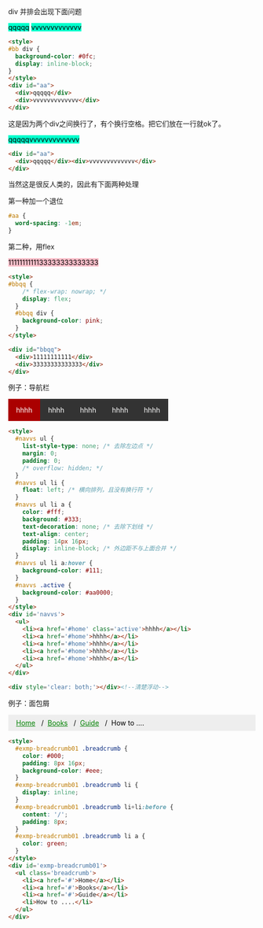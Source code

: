 div 并排会出现下面问题

<style>
#aa div {
  background-color: #0fc;
  display: inline-block;
  color: black;
}
</style>
<div id="aa">
  <div>qqqqq</div>
  <div>vvvvvvvvvvvvv</div>
</div>

```html
<style>
#bb div {
  background-color: #0fc;
  display: inline-block;
}
</style>
<div id="aa">
  <div>qqqqq</div>
  <div>vvvvvvvvvvvvv</div>
</div>
```

这是因为两个div之间换行了，有个换行空格。把它们放在一行就ok了。

<style>
#bb div {
  background-color: #0fc;
  display: inline-block;
  color: black;
}
</style>
<div id="aa">
  <div>qqqqq</div><div>vvvvvvvvvvvvv</div>
</div>

```html
<div id="aa">
  <div>qqqqq</div><div>vvvvvvvvvvvvv</div>
</div>
```

当然这是很反人类的，因此有下面两种处理

第一种加一个退位

```css
#aa {
  word-spacing: -1em;
} 
```

第二种，用flex

<style>
#bbqq {
  /* flex-wrap: nowrap; */
  display: inline-flex;
  /* display: flex; */
}
#bbqq div {
  color: black;
  background-color: pink;
}
</style>

<div id="bbqq">
  <div>11111111111</div>
  <div>33333333333333</div>
</div>

```html
<style>
#bbqq {
    /* flex-wrap: nowrap; */
    display: flex;
  }
  #bbqq div {
    background-color: pink;
  }
</style>

<div id="bbqq">
  <div>11111111111</div>
  <div>33333333333333</div>
</div>
```

例子：导航栏

<style>

  #navvs ul {
    list-style-type: none; /* 去除左边点 */
    margin: 0;
    padding: 0;
    /* overflow: hidden; */
  }
  #navvs ul li {
    float: left; /* 横向排列，且没有换行符 */
  }
  #navvs ul li a {
    color: #fff;
    background: #333;
    text-decoration: none; /* 去除下划线 */
    text-align: center;
    padding: 14px 16px;
    display: inline-block; /* 外边距不与上面合并 */
  }
  #navvs ul li a:hover {
    background-color: #111;
  }
  #navvs .active {
    background-color: #aa0000;
  }
</style>
<div id='navvs'>
  <ul>
    <li><a href='#home' class='active'>hhhh</a></li>
    <li><a href='#home'>hhhh</a></li>
    <li><a href='#home'>hhhh</a></li>
    <li><a href='#home'>hhhh</a></li>
    <li><a href='#home'>hhhh</a></li>
  </ul>
</div>

<div style='clear: both;'></div><!--清楚浮动-->

```html
<style>
  #navvs ul {
    list-style-type: none; /* 去除左边点 */
    margin: 0;
    padding: 0;
    /* overflow: hidden; */
  }
  #navvs ul li {
    float: left; /* 横向排列，且没有换行符 */
  }
  #navvs ul li a {
    color: #fff;
    background: #333;
    text-decoration: none; /* 去除下划线 */
    text-align: center;
    padding: 14px 16px;
    display: inline-block; /* 外边距不与上面合并 */
  }
  #navvs ul li a:hover {
    background-color: #111;
  }
  #navvs .active {
    background-color: #aa0000;
  }
</style>
<div id='navvs'>
  <ul>
    <li><a href='#home' class='active'>hhhh</a></li>
    <li><a href='#home'>hhhh</a></li>
    <li><a href='#home'>hhhh</a></li>
    <li><a href='#home'>hhhh</a></li>
    <li><a href='#home'>hhhh</a></li>
  </ul>
</div>

<div style='clear: both;'></div><!--清楚浮动-->
```


例子：面包屑

<style>
  #exmp-breadcrumb01 .breadcrumb {
    color: #000;
    padding: 8px 16px;
    background-color: #eee;
  }
  #exmp-breadcrumb01 .breadcrumb li {
    display: inline;
  }
  #exmp-breadcrumb01 .breadcrumb li+li:before {
    content: '/';
    padding: 8px;
  }
  #exmp-breadcrumb01 .breadcrumb li a {
    color: green;
  }
</style>
<div id='exmp-breadcrumb01'> 
  <ul class='breadcrumb'>
    <li><a href='#'>Home</a></li>
    <li><a href='#'>Books</a></li>
    <li><a href='#'>Guide</a></li>
    <li>How to ....</li>
  </ul>
</div>

```html
<style>
  #exmp-breadcrumb01 .breadcrumb {
    color: #000;
    padding: 8px 16px;
    background-color: #eee;
  }
  #exmp-breadcrumb01 .breadcrumb li {
    display: inline;
  }
  #exmp-breadcrumb01 .breadcrumb li+li:before {
    content: '/';
    padding: 8px;
  }
  #exmp-breadcrumb01 .breadcrumb li a {
    color: green;
  }
</style>
<div id='exmp-breadcrumb01'> 
  <ul class='breadcrumb'>
    <li><a href='#'>Home</a></li>
    <li><a href='#'>Books</a></li>
    <li><a href='#'>Guide</a></li>
    <li>How to ....</li>
  </ul>
</div>
```